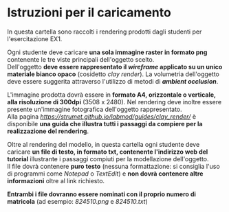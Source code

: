 # Istruzioni per il caricamento

In questa cartella sono raccolti i rendering prodotti dagli studenti per l'esercitazione
EX1.

Ogni studente deve caricare **una sola immagine raster in formato png**
contenente le tre viste principali dell'oggetto scelto.  
Dell'oggetto **deve essere rappresentato il *wireframe* applicato su un unico
materiale bianco opaco** (cosidetto *clay render*). 
La volumetria dell'oggetto deve essere suggerita attraverso l'utilizzo di metodi di
***ambient occlusion***.

L'immagine prodotta dovrà essere in **formato A4, orizzontale o verticale,
alla risoluzione di 300dpi** (3508 x 2480). Nel rendering deve inoltre essere presente
un'immagine fotografica dell'oggetto rappresentato.   
Alla pagina *https://strumet.github.io/labmod/guides/clay_render/* è disponibile
**una guida che illustra tutti i passaggi da compiere per la realizzazione del
rendering**.

Oltre al rendering del modello, in questa cartella ogni studente deve caricare
**un file di testo, in formato txt, contenente l'indirizzo web del tutorial**
illustrante i passaggi compiuti per la modellazione dell'oggetto.   
Il file dovrà contenere **puro testo** (nessuna formattazione: si consiglia l'uso di
programmi come *Notepad* o *TextEdit*) e **non dovrà contenere altre informazioni**
oltre al link richiesto.

**Entrambi i file dovranno essere nominati con il proprio numero di matricola**
(ad esempio: *824510.png* e *824510.txt*) 

